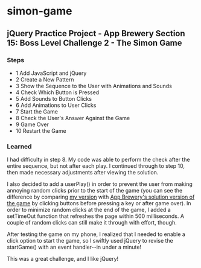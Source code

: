 # simon-game

## jQuery Practice Project - App Brewery Section 15: Boss Level Challenge 2 - The Simon Game

### Steps

- 1 Add JavaScript and jQuery
- 2 Create a New Pattern
- 3 Show the Sequence to the User with Animations and Sounds
- 4 Check Which Button is Pressed
- 5 Add Sounds to Button Clicks
- 6 Add Animations to User Clicks
- 7 Start the Game
- 8 Check the User's Answer Against the Game
- 9 Game Over
- 10 Restart the Game

### Learned

I had difficulty in step 8. My code was able to perform the check after the entire sequence, but not after each play. I continued through to step 10, then made necessary adjustments after viewing the solution.

I also decided to add a userPlay() in order to prevent the user from making annoying random clicks prior to the start of the game (you can see the difference by comparing [my version](https://faraja17.github.io/simon-game/) with [App Brewery's solution version of the game](https://londonappbrewery.github.io/Simon-Game/) by clicking buttons before pressing a key or after game over). In order to minimize random clicks at the end of the game, I added a setTimeOut function that refreshes the page within 500 milliseconds. A couple of random clicks can still make it through with effort, though.

After testing the game on my phone, I realized that I needed to enable a click option to start the game, so I swiftly used jQuery to revise the startGame() with an event handler--in under a minute!

This was a great challenge, and I like jQuery!
